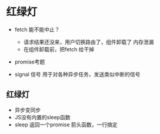 # 红绿灯

- fetch 能不能中止？
    - 请求结果还没来，用户切换路由了，组件卸载了 内存泄漏
    - 在组件卸载前，把fetch 给干掉

- promise考题

- signal
    信号
    用于对各种异步任务，发送类似中断的信号

## 红绿灯
- 异步变同步
- JS没有内置的sleep函数
- sleep 返回一个promise
    箭头函数，一行搞定
